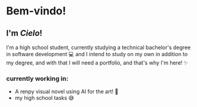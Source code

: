 # Bem-vindo!
## I'm *Cielo*!
I'm a high school student, currently studying a technical bachelor's degree in software development 💻 and I intend to study on my own in addition to my degree, and with that I will need a portfolio, and that's why I'm here! ✨

### currently working in:
* A renpy visual novel using AI for the art! 🤖
* my high school tasks 😅
